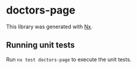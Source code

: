 # doctors-page

This library was generated with [Nx](https://nx.dev).

## Running unit tests

Run `nx test doctors-page` to execute the unit tests.

